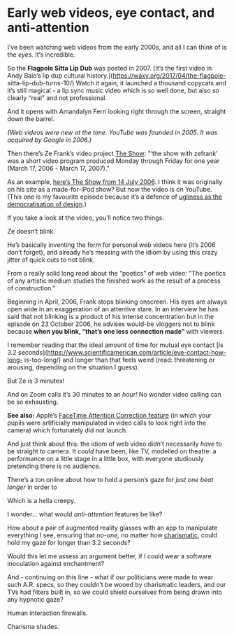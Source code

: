 # Early web videos, eye contact, and anti-attention

I’ve been watching web videos from the early 2000s, and all I can think of is
the _eyes._ It’s incredible.

So the **Flagpole Sitta Lip Dub** was posted in 2007. [It’s the first video in
Andy Baio’s lip dup cultural history.](https://waxy.org/2017/04/the-flagpole-
sitta-lip-dub-turns-10/) Watch it again, it launched a thousand copycats and
it’s still magical - a lip sync music video which is so well done, but also so
clearly “real” and not professional.

And it opens with Amandalyn Ferri looking right through the screen, straight
down the barrel.

_(Web videos were new at the time. YouTube was founded in 2005. It was
acquired by Google in 2006.)_

Then there’s Ze Frank’s video project [The
Show](http://www.zefrank.com/theshow/): "‘the show with zefrank’ was a short
video program produced Monday through Friday for one year (March 17, 2006 -
March 17, 2007)."

As an example, [here’s The Show from 14 July
2006](https://www.youtube.com/watch?v=4xSW_NlrVBY&list=PLMs_JcuNozJa7tg80N_kITisZjHHeE3uo&index=83).
I think it was originally on his site as a made-for-iPod show? But now the
video is on YouTube. (This one is my favourite episode because it’s a defence
of [ugliness as the democratisation of
design](/home/2012/05/22/ze_frank_on_ugly).)

If you take a look at the video, you’ll notice two things:

Ze doesn’t blink.

He’s basically inventing the form for personal web videos here (it’s 2006
don’t forget), and already he’s messing with the idiom by using this crazy
jitter of quick cuts to not blink.

From a really solid long read about the “poetics” of web video: "The poetics
of any artistic medium studies the finished work as the result of a process of
construction."

Beginning in April, 2006, Frank stops blinking onscreen. His eyes are always
open wide in an exaggeration of an attentive stare. In an interview he has
said that not blinking is a product of his intense concentration but in the
episode on 23 October 2006, he advises would-be vloggers not to blink because
**when you blink, “that’s one less connection made”** with viewers.

I remember reading that the ideal amount of time for mutual eye contact [is
3.2 seconds](https://www.scientificamerican.com/article/eye-contact-how-long-
is-too-long/) and longer than that feels weird (read: threatening or arousing,
depending on the situation I guess).

But Ze is 3 minutes!

And on Zoom calls it’s 30 minutes to an _hour!_ No wonder video calling can be
so exhausting.

**See also:** Apple’s [FaceTime Attention Correction
feature](/home/2019/07/04/attention_correction) (in which your pupils were
artificially manipulated in video calls to look right into the camera) which
fortunately did not launch.

And just think about this: the idiom of web video didn’t necessarily _have_ to
be straight to camera. It _could_ have been, like TV, modelled on theatre: a
performance on a little stage in a little box, with everyone studiously
pretending there is no audience.

There’s a ton online about how to hold a person’s gaze for _just one beat
longer_ in order to

Which is a hella creepy.

I wonder… what would _anti-attention_ features be like?

How about a pair of augmented reality glasses with an app to manipulate
everything I see, ensuring that _no-one,_ no matter how
[charismatic](/home/2020/04/17/charisma), could hold my gaze for longer than
3.2 seconds?

Would this let me assess an argument better, if I could wear a software
inoculation against enchantment?

And - continuing on this line - what if our politicians were made to wear such
A.R. specs, so they couldn’t be wooed by charismatic leaders, and our TVs had
filters built in, so we could shield ourselves from being drawn into any
hypnotic gaze?

Human interaction firewalls.

Charisma shades.
